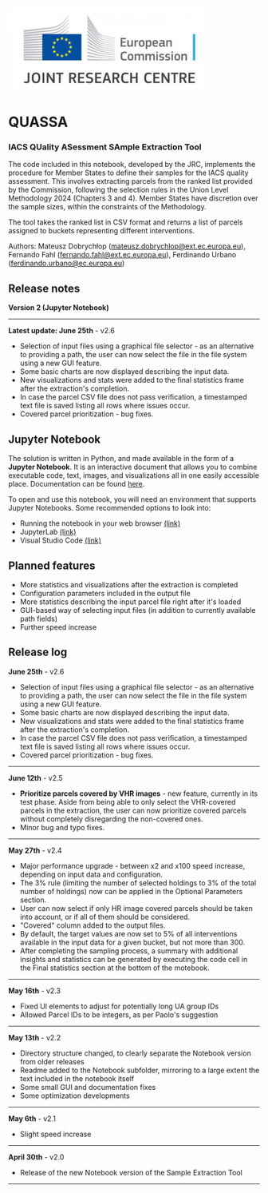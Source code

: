 <div>
<img src="images/jrc_ec_logo.jpg" width="400"/>
</div>

# **QUASSA**
### IACS **QU**ality **AS**essment **SA**mple Extraction Tool

The code included in this notebook, developed by the JRC, implements the procedure for Member States to define their samples for the IACS quality assessment. This involves extracting parcels from the ranked list provided by the Commission, following the selection rules in the Union Level Methodology 2024 (Chapters 3 and 4). Member States have discretion over the sample sizes, within the constraints of the Methodology.

The tool takes the ranked list in CSV format and returns a list of parcels assigned to buckets representing different interventions.

Authors: Mateusz Dobrychłop (mateusz.dobrychlop@ext.ec.europa.eu), Fernando Fahl (fernando.fahl@ext.ec.europa.eu), Ferdinando Urbano (ferdinando.urbano@ec.europa.eu)

## Release notes

**Version 2 (Jupyter Notebook)**

---
**Latest update: June 25th** - v2.6
* Selection of input files using a graphical file selector - as an alternative to providing a path, the user can now select the file in the file system using a new GUI feature.
* Some basic charts are now displayed describing the input data.
* New visualizations and stats were added to the final statistics frame after the extraction's completion.
* In case the parcel CSV file does not pass verification, a timestamped text file is saved listing all rows where issues occur.
* Covered parcel prioritization - bug fixes.

## Jupyter Notebook

The solution is written in Python, and made available in the form of a **Jupyter Notebook**. It is an interactive document that allows you to combine executable code, text, images, and visualizations all in one easily accessible place. Documentation can be found [here](https://docs.jupyter.org/en/latest/).

To open and use this notebook, you will need an environment that supports Jupyter Notebooks. Some recommended options to look into:
* Running the notebook in your web browser [(link)](https://docs.jupyter.org/en/latest/running.html)
* JupyterLab [(link)](https://jupyterlab.readthedocs.io/en/latest/)
* Visual Studio Code [(link)](https://code.visualstudio.com/download)

## Planned features

* More statistics and visualizations after the extraction is completed
* Configuration parameters included in the output file
* More statistics describing the input parcel file right after it's loaded
* GUI-based way of selecting input files (in addition to currently available path fields)
* Further speed increase

## Release log
**June 25th** - v2.6
* Selection of input files using a graphical file selector - as an alternative to providing a path, the user can now select the file in the file system using a new GUI feature.
* Some basic charts are now displayed describing the input data.
* New visualizations and stats were added to the final statistics frame after the extraction's completion.
* In case the parcel CSV file does not pass verification, a timestamped text file is saved listing all rows where issues occur.
* Covered parcel prioritization - bug fixes.
---
**June 12th** - v2.5
* **Prioritize parcels covered by VHR images** - new feature, currently in its test phase. Aside from being able to only select the VHR-covered parcels in the extraction, the user can now prioritize covered parcels without completely disregarding the non-covered ones.
* Minor bug and typo fixes.
---
**May 27th** - v2.4
* Major performance upgrade - between x2 and x100 speed increase, depending on input data and configuration.
* The 3% rule (limiting the number of selected holdings to 3% of the total number of holdings) now can be applied in the Optional Parameters section.
* User can now select if only HR image covered parcels should be taken into account, or if all of them should be considered.
* "Covered" column added to the output files.
* By default, the target values are now set to 5% of all interventions available in the input data for a given bucket, but not more than 300.
* After completing the sampling process, a summary with additional insights and statistics can be generated by executing the code cell in the Final statistics section at the bottom of the motebook.
---
**May 16th** - v2.3
* Fixed UI elements to adjust for potentially long UA group IDs
* Allowed Parcel IDs to be integers, as per Paolo's suggestion
---
**May 13th** - v2.2
* Directory structure changed, to clearly separate the Notebook version from older releases
* Readme added to the Notebook subfolder, mirroring to a large extent the text included in the notebook itself
* Some small GUI and documentation fixes
* Some optimization developments
---
**May 6th** - v2.1
* Slight speed increase
---
**April 30th** - v2.0
* Release of the new Notebook version of the Sample Extraction Tool
---



